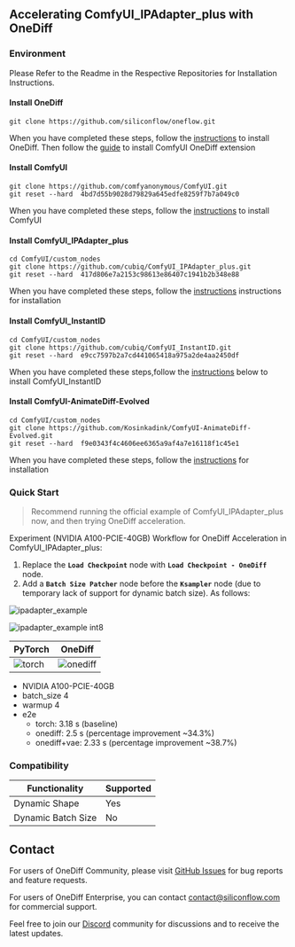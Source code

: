 ## Accelerating ComfyUI_IPAdapter_plus with OneDiff
### Environment
Please Refer to the Readme in the Respective Repositories for Installation Instructions.
#### Install OneDiff
```
git clone https://github.com/siliconflow/oneflow.git
```
When you have completed these steps, follow the [instructions](https://github.com/siliconflow/onediff) to install OneDiff.
Then follow the [guide](https://github.com/siliconflow/onediff/blob/0819aa41c8a910add96400265f3165f9d8d3634c/onediff_comfy_nodes/README.md?plain=1#L86) to install ComfyUI OneDiff extension


#### Install ComfyUI

```
git clone https://github.com/comfyanonymous/ComfyUI.git
git reset --hard  4bd7d55b9028d79829a645edfe8259f7b7a049c0
```
When you have completed these steps, follow the [instructions](https://github.com/comfyanonymous/ComfyUI) to install ComfyUI

#### Install ComfyUI_IPAdapter_plus

```
cd ComfyUI/custom_nodes
git clone https://github.com/cubiq/ComfyUI_IPAdapter_plus.git
git reset --hard  417d806e7a2153c98613e86407c1941b2b348e88
```
When you have completed these steps, follow the [instructions](https://github.com/cubiq/ComfyUI_IPAdapter_plus) instructions for installation

#### Install ComfyUI_InstantID

```
cd ComfyUI/custom_nodes
git clone https://github.com/cubiq/ComfyUI_InstantID.git
git reset --hard  e9cc7597b2a7cd441065418a975a2de4aa2450df
```
When you have completed these steps,follow the [instructions](https://github.com/cubiq/ComfyUI_InstantID) below to install ComfyUI_InstantID

#### Install ComfyUI-AnimateDiff-Evolved

```
cd ComfyUI/custom_nodes
git clone https://github.com/Kosinkadink/ComfyUI-AnimateDiff-Evolved.git
git reset --hard  f9e0343f4c4606ee6365a9af4a7e16118f1c45e1
```
When you have completed these steps, follow the [instructions](https://github.com/Kosinkadink/ComfyUI-AnimateDiff-Evolved/)  for installation


### Quick Start

> Recommend running the official example of ComfyUI_IPAdapter_plus now, and then trying OneDiff acceleration. 

Experiment (NVIDIA A100-PCIE-40GB) Workflow for OneDiff Acceleration in ComfyUI_IPAdapter_plus:

1. Replace the **`Load Checkpoint`** node with **`Load Checkpoint - OneDiff`** node. 
2. Add a **`Batch Size Patcher`** node before the **`Ksampler`** node (due to temporary lack of support for dynamic batch size).
As follows:

![ipadapter_example](https://github.com/siliconflow/oneflow/assets/117806079/61343399-7c1f-4698-bdc8-9cee4928e0a3)

![ipadapter_example int8](https://github.com/siliconflow/oneflow/assets/117806079/45e421f6-2941-4379-b6d3-82adc04336fd)

 | PyTorch                                                                                                | OneDiff                                                                                                  |
 | ------------------------------------------------------------------------------------------------------ | -------------------------------------------------------------------------------------------------------- |
 | ![torch](https://github.com/siliconflow/oneflow/assets/117806079/ea4ec12d-abb5-4e9e-a60b-fb306b14473d) | ![onediff](https://github.com/siliconflow/oneflow/assets/117806079/773f80b3-b3e3-45fc-9553-49e4983357ec) |

- NVIDIA A100-PCIE-40GB 
- batch_size 4
- warmup 4
- e2e
  - torch: 3.18 s (baseline)
  - onediff: 2.5 s (percentage improvement ~34.3%)
  - onediff+vae: 2.33 s (percentage improvement ~38.7%) 


### Compatibility

| Functionality      | Supported |
| ------------------ | --------- |
| Dynamic Shape      | Yes       |
| Dynamic Batch Size | No        |

## Contact

For users of OneDiff Community, please visit [GitHub Issues](https://github.com/siliconflow/onediff/issues) for bug reports and feature requests.

For users of OneDiff Enterprise, you can contact contact@siliconflow.com for commercial support.

Feel free to join our [Discord](https://discord.gg/RKJTjZMcPQ) community for discussions and to receive the latest updates.